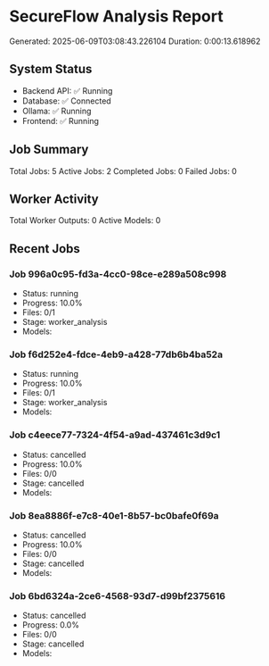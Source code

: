 # SecureFlow Analysis Report
Generated: 2025-06-09T03:08:43.226104
Duration: 0:00:13.618962

## System Status
- Backend API: ✅ Running
- Database: ✅ Connected
- Ollama: ✅ Running
- Frontend: ✅ Running

## Job Summary
Total Jobs: 5
Active Jobs: 2
Completed Jobs: 0
Failed Jobs: 0

## Worker Activity
Total Worker Outputs: 0
Active Models: 0

## Recent Jobs

### Job 996a0c95-fd3a-4cc0-98ce-e289a508c998
- Status: running
- Progress: 10.0%
- Files: 0/1
- Stage: worker_analysis
- Models: 

### Job f6d252e4-fdce-4eb9-a428-77db6b4ba52a
- Status: running
- Progress: 10.0%
- Files: 0/1
- Stage: worker_analysis
- Models: 

### Job c4eece77-7324-4f54-a9ad-437461c3d9c1
- Status: cancelled
- Progress: 10.0%
- Files: 0/0
- Stage: cancelled
- Models: 

### Job 8ea8886f-e7c8-40e1-8b57-bc0bafe0f69a
- Status: cancelled
- Progress: 10.0%
- Files: 0/0
- Stage: cancelled
- Models: 

### Job 6bd6324a-2ce6-4568-93d7-d99bf2375616
- Status: cancelled
- Progress: 0.0%
- Files: 0/0
- Stage: cancelled
- Models: 
